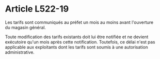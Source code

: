 # Article L522-19

Les tarifs sont communiqués au préfet un mois au moins avant l'ouverture du magasin général.

Toute modification des tarifs existants doit lui être notifiée et ne devient exécutoire qu'un mois après cette notification. Toutefois, ce délai n'est pas applicable aux exploitants dont les tarifs sont soumis à une autorisation administrative.
